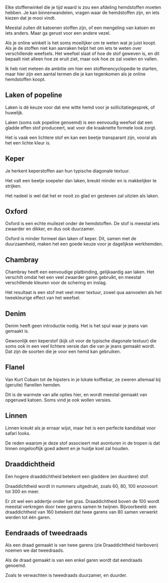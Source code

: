Elke stoffenwinkel die je tijd waard is zou een afdeling hemdstoffen moeten hebben. Je kan binnenwandelen, vragen waar de hemdstoffen zijn, en iets kiezen dat je mooi vindt.

Meestal zullen dit katoenen stoffen zijn, of een mengeling van katoen en iets anders. Maar ga gerust voor een andere vezel.

Als je online winkelt is het soms moeilijker om te weten wat je juist koopt. Als je de stoffen niet kan aanraken helpt het om iets te weten over verschillende weefsels. Het weefsel slaat of hoe de stof geweven is, en dit bepaalt niet alleen hoe ze eruit ziet, maar ook hoe ze zal voelen en vallen.

Ik heb niet meteen de ambitie om hier een stoffenencyclopedie te starten, maar hier zijn een aantal termen die je kan tegenkomen als je online hemdstoffen koopt.

## Laken of popeline

Laken is dé keuze voor dat ene witte hemd voor je sollicitatiegesprek, of huwelijk.

Laken (soms ook popeline genoemd) is een eenvoudig weefsel dat een gladde effen stof produceert, wat voor die kraaknette formele look zorgt.

Het is vaak een lichtere stof en kan een beetje transparant zijn, vooral als het een lichte kleur is.

## Keper

Je herkent keperstoffen aan hun typische diagonale textuur.

Het valt een beetje soepeler dan laken, kreukt minder en is makkelijker te strijken.

Het nadeel is wel dat het er nooit zo glad en gesteven zal uitzien als laken.

## Oxford

Oxford is een echte muilezel onder de hemdstoffen. De stof is meestal iets zwaarder en dikker, en dus ook duurzamer.

Oxford is minder formeel dan laken of keper. Dit, samen met de duurzaamheid, maken het een goede keuze voor je dagelijkse werkhemden.

## Chambray

Chambray heeft een eenvoudige platbinding, gelijkaardig aan laken. Het verschilt omdat het een veel zwaarder garen gebruikt, en meestal verschillende kleuren voor de schering en inslag.

Het resultaat is een stof met veel meer textuur, zowel qua aanvoelen als het tweekleurige effect van het weefsel.

## Denim

Denim heeft geen introductie nodig. Het is het spul waar je jeans van gemaakt is.

Gewoonlijk een keperstof (kijk uit voor de typische diagonale textuur) die soms ook in een veel lichtere versie dan die van je jeans gemaakt wordt. Dat zijn de soorten die je voor een hemd kan gebruiken.

## Flanel

Van Kurt Cobain tot de hipsters in je lokale koffiebar, ze zweren allemaal bij (geruite) flanellen hemden.

Dit is de warmste van alle opties hier, en wordt meestal gemaakt van opgeruwd katoen. Soms vind je ook wollen versies.

## Linnen

Linnen kreukt als je ernaar wijst, maar het is een perfecte kandidaat voor safari looks.

De reden waarom je deze stof associeert met avonturen in de tropen is dat linnen ongelooflijk goed ademt en je huidje koel zal houden.

## Draaddichtheid

Een hogere draaddichtheid betekent een gladdere (en duurdere) stof.

Draaddichtheid wordt in nummers uitgedrukt, zoals 60, 80, 100 enzovoort tot 300 en meer.

Er zit wel een addertje onder het gras. Draaddichtheid boven de 100 wordt meestal verkregen door twee garens samen te twijnen. Bijvoorbeeld: een draaddichtheid van 160 betekent dat twee garens van 80 samen verwerkt werden tot één garen.

## Eendraads of tweedraads

Als een draad gemaakt is van twee garens (zie Draaddichtheid hierboven) noemen we dat tweedraads.

Als de draad gemaakt is van een enkel garen wordt dat eendraads genoemd.

Zoals te verwachten is tweedraads duurzamer, en duurder.
